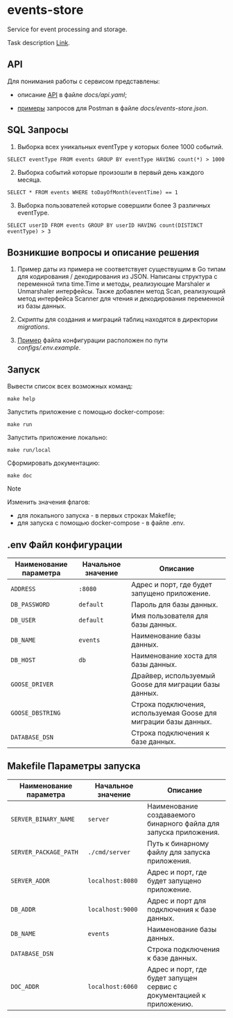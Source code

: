 # events-store
Service for event processing and storage.

Task description [Link](https://github.com/pavlegich/events-store/blob/main/docs/SPECIFICATION.md).

## API

Для понимания работы с сервисом представлены:

- описание [API](https://github.com/pavlegich/events-store/blob/main/docs/api.yaml) в файле _docs/api.yaml_;

- [примеры](https://github.com/pavlegich/events-store/blob/main/docs/events-store.json) запросов для Postman в файле _docs/events-store.json_. 

## SQL Запросы

1. Выборка всех уникальных eventType у которых более 1000 событий.

`SELECT eventType FROM events GROUP BY eventType HAVING count(*) > 1000`

2. Выборка событий которые произошли в первый день каждого месяца.

`SELECT * FROM events WHERE toDayOfMonth(eventTime) == 1`

3. Выборка пользователей которые совершили более 3 различных eventType.

`SELECT userID FROM events GROUP BY userID HAVING count(DISTINCT eventType) > 3`

## Возникшие вопросы и описание решения

1. Пример даты из примера не соответствует существущим в Go типам для кодирования / декодирования из JSON. Написаны структура с переменной типа time.Time и методы, реализующие Marshaler и Unmarshaler интерфейсы. Также добавлен метод Scan, реализующий метод интерфейса Scanner для чтения и декодирования переменной из базы данных.

2. Скрипты для создания и миграций таблиц находятся в директории _migrations_.

3. [Пример](https://github.com/pavlegich/events-store/blob/main/configs/.env.example) файла конфигурации расположен по пути _configs/.env.example_.

## Запуск

Вывести список всех возможных команд:

`make help`

Запустить приложение с помощью docker-compose:

`make run`

Запустить приложение локально:

`make run/local`

Сформировать документацию:

`make doc`

> [!NOTE]
> Изменить значения флагов:
> - для локального запуска - в первых строках Makefile;
> - для запуска с помощью docker-compose - в файле .env.

## .env Файл конфигурации

| Наименование параметра | Начальное значение | Описание |
| ---------------------- | ------------------ | -------- |
| `ADDRESS` | `:8080` | Адрес и порт, где будет запущено приложение. |
| `DB_PASSWORD` | `default` | Пароль для базы данных. |
| `DB_USER` | `default` | Имя пользователя для базы данных. |
| `DB_NAME` | `events` | Наименование базы данных. |
| `DB_HOST` | `db` | Наименование хоста для базы данных. |
| `GOOSE_DRIVER` | | Драйвер, используемый Goose для миграции базы данных. |
| `GOOSE_DBSTRING` | | Строка подключения, используемая Goose для миграции базы данных. |
| `DATABASE_DSN` | | Строка подключения к базе данных. |

## Makefile Параметры запуска

| Наименование параметра | Начальное значение | Описание |
| ---------------------- | ------------------ | -------- |
| `SERVER_BINARY_NAME` | `server` | Наименование создаваемого бинарного файла для запуска приложения. |
| `SERVER_PACKAGE_PATH` | `./cmd/server` | Путь к бинарному файлу для запуска приложения. |
| `SERVER_ADDR` | `localhost:8080` | Адрес и порт, где будет запущено приложение. |
| `DB_ADDR` | `localhost:9000` | Адрес и порт для подключения к базе данных. |
| `DB_NAME` | `events` | Наименование базы данных. |
| `DATABASE_DSN` | | Строка подключения к базе данных. |
| `DOC_ADDR` | `localhost:6060` | Адрес и порт, где будет запущен сервис с документацией к приложению. |
